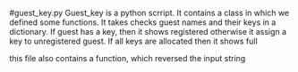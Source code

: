 #guest_key.py
Guest_key is a python scrript.
It contains a class in which we defined some functions.
It takes checks guest names and their keys in a dictionary.
If guest has a key, then it shows registered otherwise it assign a key to unregistered guest.
If all keys are allocated then it shows full

this file also contains a function, which reversed the input string